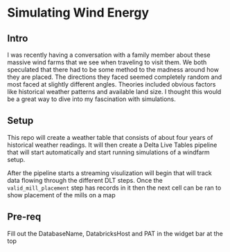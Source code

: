 # Simulating Wind Energy

## Intro
I was recently having a conversation with a family member about these massive wind farms that we see when traveling to visit them. We both speculated that there had to be some method to the madness around how they are placed. The directions they faced seemed completely random and most faced at slightly different angles. Theories included obvious factors like historical weather patterns and available land size. I thought this would be a great way to dive into my fascination with simulations.

## Setup
This repo will create a weather table that consists of about four years of historical weather readings. It will then create a Delta Live Tables pipeline that will start automatically and start running simulations of a windfarm setup.

After the pipeline starts a streaming visulization will begin that will track data flowing through the different DLT steps. Once the `valid_mill_placement` step has records in it then the next cell can be ran to show placement of the mills on a map

## Pre-req
Fill out the DatabaseName, DatabricksHost and PAT in the widget bar at the top
